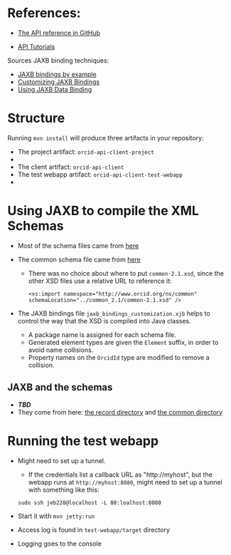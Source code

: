 # References:

* [The API reference in GitHub](https://github.com/ORCID/ORCID-Source/blob/master/orcid-model/src/main/resources/record_2.1/README.md)

* [API Tutorials](https://members.orcid.org/api/tutorial)

Sources JAXB binding techniques:

* [JAXB bindings by example](https://coderleaf.wordpress.com/2016/11/15/jaxb-bindings-by-example/)
* [Customizing JAXB Bindings](https://docs.oracle.com/cd/E17802_01/webservices/webservices/docs/1.5/tutorial/doc/JAXBUsing4.html#wp148590)
* [Using JAXB Data Binding](https://docs.oracle.com/middleware/11119/wls/WSGET/data_types.htm)

# Structure

Running `mvn install` will produce three artifacts in your repository:

* The project artifact: `orcid-api-client-project`
* 
* The client artifact: `orcid-api-client`
* The test webapp artifact: `orcid-api-client-test-webapp`
* 

# Using JAXB to compile the XML Schemas

* Most of the schema files came from [here](https://github.com/ORCID/ORCID-Source/tree/master/orcid-model/src/main/resources/record_2.0)

* The common schema file came from [here](https://github.com/ORCID/ORCID-Source/tree/master/orcid-model/src/main/resources/common_2.1)
	* There was no choice about where to put `common-2.1.xsd`, since the other XSD files use a relative URL to reference it:
	
		```
		<xs:import namespace="http://www.orcid.org/ns/common"
		schemaLocation="../common_2.1/common-2.1.xsd" />
		```

* The JAXB bindings file `jaxb_bindings_customization.xjb` helps to control the way that the XSD is 
compiled into Java classes.
	* A package name is assigned for each schema file.
	* Generated element types are given the `Element` suffix, in order to avoid name collisions.
	* Property names on the `OrcidId` type are modified to remove a collision.

## JAXB and the schemas
* __*TBD*__
* They come from here: [the record directory](https://github.com/ORCID/ORCID-Source/tree/master/orcid-model/src/main/resources/record_2.1) and [the common directory](https://github.com/ORCID/ORCID-Source/tree/master/orcid-model/src/main/resources/common_2.1)
		
# Running the test webapp
* Might need to set up a tunnel.
	* If the credentials list a callback URL as "http://myhost", but the webapp runs at `http://myhost:8080`, might need to set up a tunnel with something like this:

	```
	sudo ssh jeb228@localhost -L 80:loalhost:8080
	```
	
* Start it with `mvn jetty:run`
* Access log is found in `test-webapp/target` directory
* Logging goes to the console

